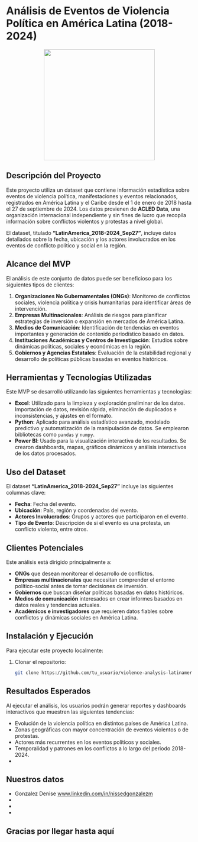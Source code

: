 # Análisis de Eventos de Violencia Política en América Latina (2018-2024)

<p align=center><img src= https://img.freepik.com/fotos-premium/protestando-multitud-personas-calles-ciudad-puno-levantado-vista-trasera-marcha-protesta-nacional-contra-guerra_77829-10435.jpg width="300"><p> 

## Descripción del Proyecto

Este proyecto utiliza un dataset que contiene información estadística sobre eventos de violencia política, manifestaciones y eventos relacionados, registrados en América Latina y el Caribe desde el 1 de enero de 2018 hasta el 27 de septiembre de 2024. Los datos provienen de **ACLED Data**, una organización internacional independiente y sin fines de lucro que recopila información sobre conflictos violentos y protestas a nivel global.

El dataset, titulado **“LatinAmerica_2018-2024_Sep27”**, incluye datos detallados sobre la fecha, ubicación y los actores involucrados en los eventos de conflicto político y social en la región.

## Alcance del MVP

El análisis de este conjunto de datos puede ser beneficioso para los siguientes tipos de clientes:

1. **Organizaciones No Gubernamentales (ONGs)**: Monitoreo de conflictos sociales, violencia política y crisis humanitarias para identificar áreas de intervención.
2. **Empresas Multinacionales**: Análisis de riesgos para planificar estrategias de inversión o expansión en mercados de América Latina.
3. **Medios de Comunicación**: Identificación de tendencias en eventos importantes y generación de contenido periodístico basado en datos.
4. **Instituciones Académicas y Centros de Investigación**: Estudios sobre dinámicas políticas, sociales y económicas en la región.
5. **Gobiernos y Agencias Estatales**: Evaluación de la estabilidad regional y desarrollo de políticas públicas basadas en eventos históricos.

## Herramientas y Tecnologías Utilizadas

Este MVP se desarrolló utilizando las siguientes herramientas y tecnologías:

- **Excel**: Utilizado para la limpieza y exploración preliminar de los datos. Importación de datos, revisión rápida, eliminación de duplicados e inconsistencias, y ajustes en el formato.
- **Python**: Aplicado para análisis estadístico avanzado, modelado predictivo y automatización de la manipulación de datos. Se emplearon bibliotecas como `pandas` y `numpy`.
- **Power BI**: Usado para la visualización interactiva de los resultados. Se crearon dashboards, mapas, gráficos dinámicos y análisis interactivos de los datos procesados.

## Uso del Dataset

El dataset **“LatinAmerica_2018-2024_Sep27”** incluye las siguientes columnas clave:

- **Fecha**: Fecha del evento.
- **Ubicación**: País, región y coordenadas del evento.
- **Actores Involucrados**: Grupos y actores que participaron en el evento.
- **Tipo de Evento**: Descripción de si el evento es una protesta, un conflicto violento, entre otros.

## Clientes Potenciales

Este análisis está dirigido principalmente a:

- **ONGs** que desean monitorear el desarrollo de conflictos.
- **Empresas multinacionales** que necesitan comprender el entorno político-social antes de tomar decisiones de inversión.
- **Gobiernos** que buscan diseñar políticas basadas en datos históricos.
- **Medios de comunicación** interesados en crear informes basados en datos reales y tendencias actuales.
- **Académicos e investigadores** que requieren datos fiables sobre conflictos y dinámicas sociales en América Latina.

## Instalación y Ejecución

Para ejecutar este proyecto localmente:

1. Clonar el repositorio:
   ```bash
   git clone https://github.com/tu_usuario/violence-analysis-latinamerica.git


## Resultados Esperados

Al ejecutar el análisis, los usuarios podrán generar reportes y dashboards interactivos que muestren las siguientes tendencias:

- Evolución de la violencia política en distintos países de América Latina.
- Zonas geográficas con mayor concentración de eventos violentos o de protestas.
- Actores más recurrentes en los eventos políticos y sociales.
- Temporalidad y patrones en los conflictos a lo largo del periodo 2018-2024.
- 
## Nuestros datos

- Gonzalez Denise  www.linkedin.com/in/nissedgonzalezm
-
-
-

## Gracias por llegar hasta aquí
